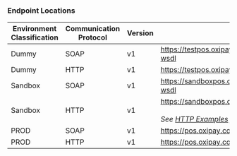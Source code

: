 ### Endpoint Locations

Environment<br/>Classification | Communication<br/>Protocol | Version | URL
----------|----------|----------|----------
Dummy | SOAP | v1 | <a href="https://testpos.oxipay.com.au/soap/v1/TestService.svc?wsdl">https://testpos.oxipay.com.au/soap/v1/TestService.svc?wsdl</a>
Dummy | HTTP | v1 | <a href="https://testpos.oxipay.com.au/webapi/v1/">https://testpos.oxipay.com.au/webapi/v1/</a>
Sandbox | SOAP | v1 | <a href="https://sandboxpos.oxipay.com.au/soap/v1/Service.svc?wsdl">https://sandboxpos.oxipay.com.au/soap/v1/Service.svc?wsdl</a>
Sandbox | HTTP | v1 | <a href="https://sandboxpos.oxipay.com.au/webapi/v1/">https://sandboxpos.oxipay.com.au/webapi/v1/</a><br/><br/><em>See <a href="/api_information/http_examples/">HTTP Examples</a> for a list of specific endpoints.</em>
PROD | SOAP | v1 | <a href="https://pos.oxipay.com.au/soap/v1/Service.svc?wsdl">https://pos.oxipay.com.au/soap/v1/Service.svc?wsdl</a>
PROD | HTTP | v1 | <a href="https://pos.oxipay.com.au/webapi/v1/">https://pos.oxipay.com.au/webapi/v1/</a>
